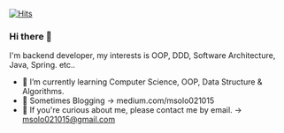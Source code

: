 [![Hits](https://hits.seeyoufarm.com/api/count/incr/badge.svg?url=https%3A%2F%2Fgithub.com%2FRebwon%2Fhit-counter)](https://hits.seeyoufarm.com)

### Hi there 👋

I'm backend developer, my interests is OOP, DDD, Software Architecture, Java, Spring. etc..

- 🌱 I’m currently learning Computer Science, OOP, Data Structure & Algorithms.
- :rose: Sometimes Blogging -> medium.com/msolo021015
- 💬 If you're curious about me, please contact me by email. -> msolo021015@gmail.com
